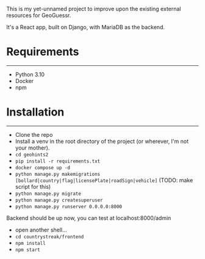 This is my yet-unnamed project to improve upon the existing external resources for GeoGuessr. 

It's a React app, built on Django, with MariaDB as the backend. 

# Requirements
--------------

- Python 3.10
- Docker
- npm

# Installation
--------------

- Clone the repo
- Install a venv in the root directory of the project (or wherever, I'm not your mother).
- `cd geohints2`
- `pip install -r requirements.txt`
- `docker compose up -d`
- `python manage.py makemigrations [bollard|country|flag|licensePlate|roadSign|vehicle]` (TODO: make script for this)
- `python manage.py migrate`
- `python manage.py createsuperuser`
- `python manage.py runserver 0.0.0.0:8000`

Backend should be up now, you can test at localhost:8000/admin 

- open another shell...
- `cd countrystreak/frontend`
- `npm install`
- `npm start`

